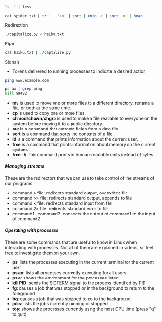 ```bash
ls -l | less

cat spider.txt | tr ' ' '\n' | sort | uniq -c | sort -nr | head

```

Redirection

```bash
./capitalize.py < haiku.txt
```

Pipe

```bash
cat haiku.txt | ./captalize.py
```

Signals

- Tokens delivered to running processes to indicate a desired action

```bash
ping www.example.com
```

```bash
ps ax | grep ping
kill 99482
```

- **mv** is used to move one or more files to a different directory, rename a file, or both at the same time.
- **cp** is used to copy one or more files
- **chmod**/**chown**/**chgrp** is used to make a file readable to everyone on the system before moving it to a public directory.
- **cut** is a command that extracts fields from a data file.
- **sort** is a command that sorts the contents of a file.
- **id** is a command that prints information about the current user.
- **free** is a command that prints information about memory on the current system.
- **free -h** This command prints in human-readable units instead of bytes.

##### Managing streams

These are the redirectors that we can use to take control of the streams of our programs

- command > file: redirects standard output, overwrites file
- command >> file: redirects standard output, appends to file
- command < file: redirects standard input from file
- command 2> file: redirects standard error to file
- command1 | command2: connects the output of command1 to the input of command2

##### Operating with processes

These are some commands that are useful to know in Linux when interacting with processes. Not all of them are explained in videos, so feel free to investigate them on your own.

- **ps**: lists the processes executing in the current terminal for the current user
- **ps ax**: lists all processes currently executing for all users
- **ps e**: shows the environment for the processes listed
- **kill PID**: sends the SIGTERM signal to the process identified by PID
- **fg**: causes a job that was stopped or in the background to return to the foreground
- **bg**: causes a job that was stopped to go to the background
- **jobs**: lists the jobs currently running or stopped
- **top**: shows the processes currently using the most CPU time (press "q" to quit)
